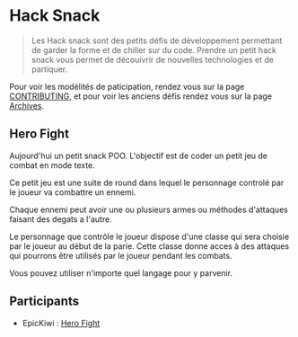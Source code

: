 # Hack Snack

> Les Hack snack sont des petits défis de développement permettant de garder la forme et de chiller sur du code. Prendre un petit hack snack vous permet de découivrir de nouvelles technologies et de partiquer.

Pour voir les modélités de paticipation, rendez vous sur la page [CONTRIBUTING](CONTRIBUTING.md), et pour voir les anciens défis rendez vous sur la page [Archives](Archives.md).

## Hero Fight

Aujourd'hui un petit snack POO. 
L'objectif est de coder un petit jeu de combat en mode texte. 

Ce petit jeu est une suite de round dans lequel le personnage controlé par le joueur va combattre un ennemi.

Chaque ennemi peut avoir une ou plusieurs armes ou méthodes d'attaques faisant des degats a l'autre.

Le personnage que contrôle le joueur dispose d'une classe qui sera choisie par le joueur au début de la parie.
Cette classe donne acces à des attaques qui pourrons être utilisés par le joueur pendant les combats.

Vous pouvez utiliser n'importe quel langage pour y parvenir.

## Participants

* EpicKiwi : [Hero Fight](https://github.com/EpicKiwi/Hero-fight)
